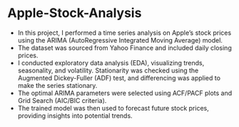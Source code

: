# Apple-Stock-Analysis

- In this project, I performed a time series analysis on Apple’s stock prices using the ARIMA (AutoRegressive Integrated Moving Average) model.
- The dataset was sourced from Yahoo Finance and included daily closing prices.
- I conducted exploratory data analysis (EDA), visualizing trends, seasonality, and volatility. Stationarity was checked using the Augmented Dickey-Fuller (ADF) test, and differencing was applied to make the series stationary.
- The optimal ARIMA parameters were selected using ACF/PACF plots and Grid Search (AIC/BIC criteria).
- The trained model was then used to forecast future stock prices, providing insights into potential trends. 
